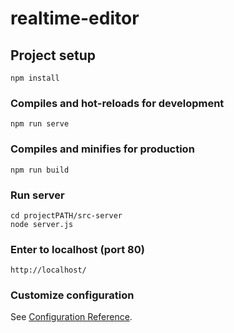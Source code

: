# realtime-editor

## Project setup
```
npm install
```

### Compiles and hot-reloads for development
```
npm run serve
```

### Compiles and minifies for production
```
npm run build
```

### Run server
```
cd projectPATH/src-server
node server.js
```

### Enter to localhost (port 80)
```
http://localhost/
```

### Customize configuration
See [Configuration Reference](https://cli.vuejs.org/config/).
